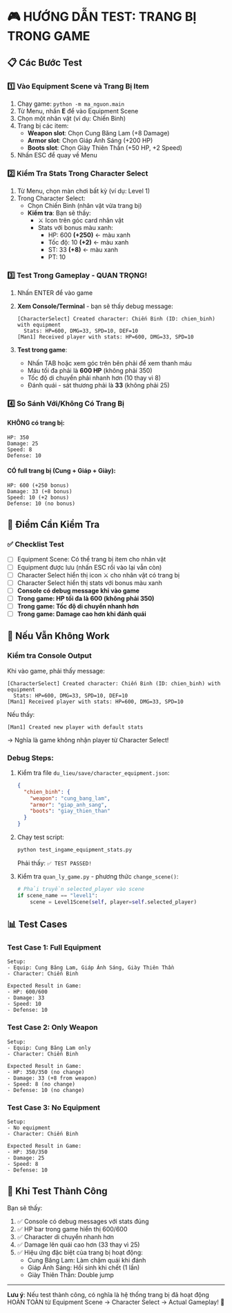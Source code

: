 # 🎮 HƯỚNG DẪN TEST: TRANG BỊ TRONG GAME

## 📋 Các Bước Test

### 1️⃣ Vào Equipment Scene và Trang Bị Item
1. Chạy game: `python -m ma_nguon.main`
2. Từ Menu, nhấn **E** để vào Equipment Scene
3. Chọn một nhân vật (ví dụ: Chiến Binh)
4. Trang bị các item:
   - **Weapon slot**: Chọn Cung Băng Lam (+8 Damage)
   - **Armor slot**: Chọn Giáp Ánh Sáng (+200 HP)
   - **Boots slot**: Chọn Giày Thiên Thần (+50 HP, +2 Speed)
5. Nhấn ESC để quay về Menu

### 2️⃣ Kiểm Tra Stats Trong Character Select
1. Từ Menu, chọn màn chơi bất kỳ (ví dụ: Level 1)
2. Trong Character Select:
   - Chọn Chiến Binh (nhân vật vừa trang bị)
   - **Kiểm tra**: Bạn sẽ thấy:
     - ⚔ Icon trên góc card nhân vật
     - Stats với bonus màu xanh:
       - HP: 600 **(+250)** ← màu xanh
       - Tốc độ: 10 **(+2)** ← màu xanh
       - ST: 33 **(+8)** ← màu xanh
       - PT: 10

### 3️⃣ Test Trong Gameplay - QUAN TRỌNG!
1. Nhấn ENTER để vào game
2. **Xem Console/Terminal** - bạn sẽ thấy debug message:
   ```
   [CharacterSelect] Created character: Chiến Binh (ID: chien_binh) with equipment
     Stats: HP=600, DMG=33, SPD=10, DEF=10
   [Man1] Received player with stats: HP=600, DMG=33, SPD=10
   ```

3. **Test trong game**:
   - Nhấn TAB hoặc xem góc trên bên phải để xem thanh máu
   - Máu tối đa phải là **600 HP** (không phải 350)
   - Tốc độ di chuyển phải nhanh hơn (10 thay vì 8)
   - Đánh quái - sát thương phải là **33** (không phải 25)

### 4️⃣ So Sánh Với/Không Có Trang Bị

#### KHÔNG có trang bị:
```
HP: 350
Damage: 25
Speed: 8
Defense: 10
```

#### CÓ full trang bị (Cung + Giáp + Giày):
```
HP: 600 (+250 bonus)
Damage: 33 (+8 bonus)
Speed: 10 (+2 bonus)
Defense: 10 (no bonus)
```

## 🎯 Điểm Cần Kiểm Tra

### ✅ Checklist Test
- [ ] Equipment Scene: Có thể trang bị item cho nhân vật
- [ ] Equipment được lưu (nhấn ESC rồi vào lại vẫn còn)
- [ ] Character Select hiển thị icon ⚔ cho nhân vật có trang bị
- [ ] Character Select hiển thị stats với bonus màu xanh
- [ ] **Console có debug message khi vào game**
- [ ] **Trong game: HP tối đa là 600 (không phải 350)**
- [ ] **Trong game: Tốc độ di chuyển nhanh hơn**
- [ ] **Trong game: Damage cao hơn khi đánh quái**

## 🐛 Nếu Vẫn Không Work

### Kiểm tra Console Output
Khi vào game, phải thấy message:
```
[CharacterSelect] Created character: Chiến Binh (ID: chien_binh) with equipment
  Stats: HP=600, DMG=33, SPD=10, DEF=10
[Man1] Received player with stats: HP=600, DMG=33, SPD=10
```

Nếu thấy:
```
[Man1] Created new player with default stats
```
→ Nghĩa là game không nhận player từ Character Select!

### Debug Steps:
1. Kiểm tra file `du_lieu/save/character_equipment.json`:
   ```json
   {
     "chien_binh": {
       "weapon": "cung_bang_lam",
       "armor": "giap_anh_sang",
       "boots": "giay_thien_than"
     }
   }
   ```

2. Chạy test script:
   ```bash
   python test_ingame_equipment_stats.py
   ```
   Phải thấy: `✅ TEST PASSED!`

3. Kiểm tra `quan_ly_game.py` - phương thức `change_scene()`:
   ```python
   # Phải truyền selected_player vào scene
   if scene_name == "level1":
       scene = Level1Scene(self, player=self.selected_player)
   ```

## 📊 Test Cases

### Test Case 1: Full Equipment
```
Setup:
- Equip: Cung Băng Lam, Giáp Ánh Sáng, Giày Thiên Thần
- Character: Chiến Binh

Expected Result in Game:
- HP: 600/600
- Damage: 33
- Speed: 10
- Defense: 10
```

### Test Case 2: Only Weapon
```
Setup:
- Equip: Cung Băng Lam only
- Character: Chiến Binh

Expected Result in Game:
- HP: 350/350 (no change)
- Damage: 33 (+8 from weapon)
- Speed: 8 (no change)
- Defense: 10 (no change)
```

### Test Case 3: No Equipment
```
Setup:
- No equipment
- Character: Chiến Binh

Expected Result in Game:
- HP: 350/350
- Damage: 25
- Speed: 8
- Defense: 10
```

## 🎉 Khi Test Thành Công

Bạn sẽ thấy:
1. ✅ Console có debug messages với stats đúng
2. ✅ HP bar trong game hiển thị 600/600
3. ✅ Character di chuyển nhanh hơn
4. ✅ Damage lên quái cao hơn (33 thay vì 25)
5. ✅ Hiệu ứng đặc biệt của trang bị hoạt động:
   - Cung Băng Lam: Làm chậm quái khi đánh
   - Giáp Ánh Sáng: Hồi sinh khi chết (1 lần)
   - Giày Thiên Thần: Double jump

---

**Lưu ý**: Nếu test thành công, có nghĩa là hệ thống trang bị đã hoạt động HOÀN TOÀN từ Equipment Scene → Character Select → Actual Gameplay! 🎊

